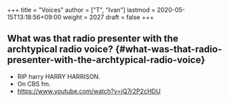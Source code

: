 +++
title = "Voices"
author = ["T", "Ivan"]
lastmod = 2020-05-15T13:18:56+09:00
weight = 2027
draft = false
+++

## What was that radio presenter with the archtypical radio voice? {#what-was-that-radio-presenter-with-the-archtypical-radio-voice}

-   RIP harry HARRY HARRISON.
-   On CBS fm.
-   <https://www.youtube.com/watch?v=jQ7r2P2cHDU>
